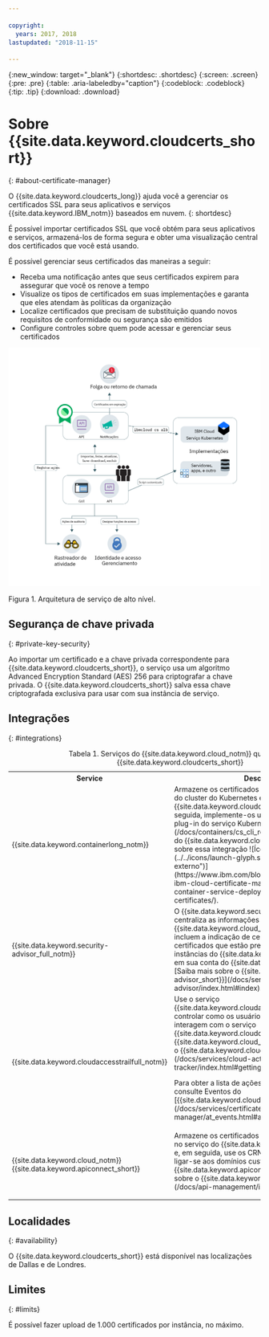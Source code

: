 ```yaml
---

copyright:
  years: 2017, 2018
lastupdated: "2018-11-15"

---
```


{:new_window: target="_blank"}
{:shortdesc: .shortdesc}
{:screen: .screen}
{:pre: .pre}
{:table: .aria-labeledby="caption"}
{:codeblock: .codeblock}
{:tip: .tip}
{:download: .download}
# Sobre {{site.data.keyword.cloudcerts_short}}
{: #about-certificate-manager}

O {{site.data.keyword.cloudcerts_long}} ajuda você a gerenciar os certificados SSL para seus aplicativos e serviços
{{site.data.keyword.IBM_notm}} baseados em nuvem.
{: shortdesc}

É possível importar certificados SSL que você obtém para seus aplicativos e serviços, armazená-los de forma segura e obter
uma visualização central dos certificados que você está usando.

É possível gerenciar seus certificados das maneiras a seguir:

* Receba uma notificação antes que seus certificados expirem para assegurar que você os renove a tempo
* Visualize os tipos de certificados em suas implementações e garanta que eles atendam às políticas da organização
* Localize certificados que precisam de substituição quando novos requisitos de conformidade ou segurança são emitidos
* Configure controles sobre quem pode acessar e gerenciar seus certificados

![Diagrama de arquitetura de serviço de alto nível](images/high-level-architecture.png)
<caption>Figura 1. Arquitetura de serviço de alto nível.</caption>

## Segurança de chave privada
{: #private-key-security}

Ao importar um certificado e a chave privada correspondente para {{site.data.keyword.cloudcerts_short}}, o
serviço usa um algoritmo Advanced Encryption Standard (AES) 256 para criptografar a chave privada. O {{site.data.keyword.cloudcerts_short}} salva essa chave criptografada exclusiva para usar com sua instância de serviço.

## Integrações
{: #integrations}

<table>
<caption>Tabela 1. Serviços do {{site.data.keyword.cloud_notm}} que usam o {{site.data.keyword.cloudcerts_short}}</caption>
  <tr>
    <th> Service </th>
    <th> Descrição </th>
  </tr>
  <tr>
    <td>{{site.data.keyword.containerlong_notm}}</td>
    <td>Armazene os certificados de domínio customizado do cluster do Kubernetes em {{site.data.keyword.cloudcerts_short}} e, em seguida, implemente-os usando os [comandos de plug-in do serviço Kubernetes](/docs/containers/cs_cli_reference.html) para a CLI do {{site.data.keyword.cloud_notm}}. [Saiba mais sobre essa integração ![Ícone de link externo](../../icons/launch-glyph.svg "Ícone de link externo")](https://www.ibm.com/blogs/bluemix/2018/01/use-ibm-cloud-certificate-manager-ibm-cloud-container-service-deploy-custom-domain-tls-certificates/).</td>
  </tr>
  <tr>
    <td>{{site.data.keyword.security-advisor_full_notm}}</td>
    <td>O {{site.data.keyword.security-advisor_short}} centraliza as informações sobre os serviços do {{site.data.keyword.cloud_notm}}. As informações incluem a indicação de certificados expirados e certificados que estão prestes a expirar em instâncias do {{site.data.keyword.cloudcerts_short}} em sua conta do {{site.data.keyword.cloud_notm}}. [Saiba mais sobre o {{site.data.keyword.security-advisor_short}}](/docs/services/security-advisor/index.html#index).</td>
  </tr>
  <tr>
    <td>{{site.data.keyword.cloudaccesstrailfull_notm}}</td>
    <td>Use o serviço {{site.data.keyword.cloudaccesstrailfull_notm}} para controlar como os usuários e os aplicativos interagem
com o serviço {{site.data.keyword.cloudcerts_long_notm}} no {{site.data.keyword.cloud_notm}}. [Saiba mais sobre o {{site.data.keyword.cloudaccesstrailshort}}](/docs/services/cloud-activity-tracker/index.html#getting-started-with-cla).
    <p>Para obter a lista de ações que geram um evento, consulte
Eventos do [{{site.data.keyword.cloudaccesstrailshort}}](/docs/services/certificate-manager/at_events.html#at_events).</p></td>
  </tr>
  <tr>
    <td>{{site.data.keyword.cloud_notm}} {{site.data.keyword.apiconnect_short}}</td>
    <td>Armazene os certificados de domínio customizado no serviço do {{site.data.keyword.cloudcerts_short}} e, em seguida, use os CRNs de certificado para ligar-se aos domínios customizados no {{site.data.keyword.apiconnect_short}}. [Saiba mais sobre o {{site.data.keyword.apiconnect_short}}](/docs/api-management/index.html#index).</p></td>
  </tr>
</table>

## Localidades
{: #availability}

O {{site.data.keyword.cloudcerts_short}} está disponível nas localizações de Dallas e de Londres.



## Limites
{: #limits}

É possível fazer upload de 1.000 certificados por instância, no máximo.

